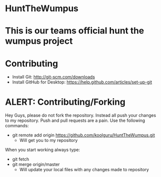 HuntTheWumpus
=============

This is our teams official hunt the wumpus project
=======
Contributing
============

- Install Git: http://git-scm.com/downloads
- Install GitHub for Desktop: https://help.github.com/articles/set-up-git

ALERT: Contributing/Forking
===========================

Hey Guys, please do not fork the repository. Instead all push your changes to my repository. Push and pull requests are a pain. Use the following commands:

- git remote add origin https://github.com/koolguru/HuntTheWumpus.git 
	- Will get you to my repository

When you start working always type:

- git fetch
- git merge origin/master
	- Will update your local files with any changes made to repository


